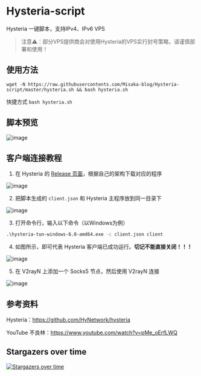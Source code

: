 # Hysteria-script

Hysteria 一键脚本，支持IPv4、IPv6 VPS

> 注意⚠：部分VPS提供商会对使用Hysteria的VPS实行封号策略，请谨慎部署和使用！

## 使用方法

```shell
wget -N https://raw.githubusercontents.com/Misaka-blog/Hysteria-script/master/hysteria.sh && bash hysteria.sh
```

快捷方式 `bash hysteria.sh`

## 脚本预览

![image](https://user-images.githubusercontent.com/96560028/167280089-e1754f00-c33f-4c71-a877-39c81596c6bd.png)

## 客户端连接教程

1. 在 Hysteria 的 [Release 页面](https://github.com/HyNetwork/hysteria/releases)，根据自己的架构下载对应的程序

![image](https://user-images.githubusercontent.com/96560028/167276169-c24e2db7-7e39-45dc-aba9-127f1a48f01a.png)

2. 把脚本生成的 `client.json` 和 Hysteria 主程序放到同一目录下

![image](https://user-images.githubusercontent.com/96560028/167276200-f4e3cbd5-ce26-481b-9a55-cd159a92385d.png)

3. 打开命令行，输入以下命令（以Windows为例）

```bat
.\hysteria-tun-windows-6.0-amd64.exe -c client.json client
```

4. 如图所示，即可代表 Hysteria 客户端已成功运行。**切记不能直接关闭！！！**

![image](https://user-images.githubusercontent.com/96560028/167276127-2a2f7693-3d08-4a1e-a5ba-8031a8a4c4b2.png)

5. 在 V2rayN 上添加一个 Socks5 节点，然后使用 V2rayN 连接

![image](https://user-images.githubusercontent.com/96560028/167276239-9d4b9fbf-8b97-43ea-8313-96ad05ead039.png)

## 参考资料

Hysteria：https://github.com/HyNetwork/hysteria

YouTube 不良林：https://www.youtube.com/watch?v=pMe_oErfLWQ

## Stargazers over time

[![Stargazers over time](https://starchart.cc/Misaka-blog/Hysteria-script.svg)](https://starchart.cc/Misaka-blog/Hysteria-script)
